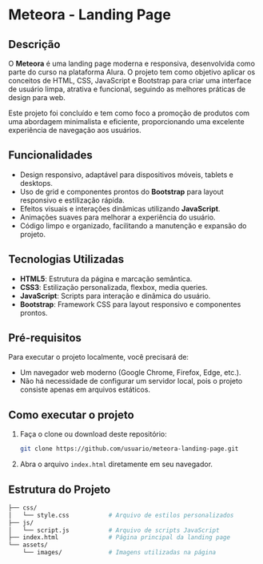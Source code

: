 # Meteora - Landing Page

## Descrição

O **Meteora** é uma landing page moderna e responsiva, desenvolvida como parte do curso na plataforma Alura. O projeto tem como objetivo aplicar os conceitos de HTML, CSS, JavaScript e Bootstrap para criar uma interface de usuário limpa, atrativa e funcional, seguindo as melhores práticas de design para web.

Este projeto foi concluído e tem como foco a promoção de produtos com uma abordagem minimalista e eficiente, proporcionando uma excelente experiência de navegação aos usuários.

## Funcionalidades
- Design responsivo, adaptável para dispositivos móveis, tablets e desktops.
- Uso de grid e componentes prontos do **Bootstrap** para layout responsivo e estilização rápida.
- Efeitos visuais e interações dinâmicas utilizando **JavaScript**.
- Animações suaves para melhorar a experiência do usuário.
- Código limpo e organizado, facilitando a manutenção e expansão do projeto.

## Tecnologias Utilizadas
- **HTML5**: Estrutura da página e marcação semântica.
- **CSS3**: Estilização personalizada, flexbox, media queries.
- **JavaScript**: Scripts para interação e dinâmica do usuário.
- **Bootstrap**: Framework CSS para layout responsivo e componentes prontos.

## Pré-requisitos
Para executar o projeto localmente, você precisará de:
- Um navegador web moderno (Google Chrome, Firefox, Edge, etc.).
- Não há necessidade de configurar um servidor local, pois o projeto consiste apenas em arquivos estáticos.

## Como executar o projeto
1. Faça o clone ou download deste repositório:
    ```bash
    git clone https://github.com/usuario/meteora-landing-page.git
    ```

2. Abra o arquivo `index.html` diretamente em seu navegador.

## Estrutura do Projeto
```bash
├── css/
│   └── style.css           # Arquivo de estilos personalizados
├── js/
│   └── script.js           # Arquivo de scripts JavaScript
├── index.html              # Página principal da landing page
└── assets/
    └── images/             # Imagens utilizadas na página
  ```

